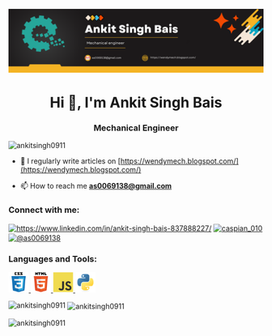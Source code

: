 ![logo](https://github.com/ankitsingh0911/ankitsingh0911/blob/main/Ankit%20Singh%20Bais.png)
<h1 align="center">Hi 👋, I'm Ankit Singh Bais</h1>
<h3 align="center">Mechanical Engineer</h3>

<p align="left"> <img src="https://komarev.com/ghpvc/?username=ankitsingh0911&label=Profile%20views&color=0e75b6&style=flat" alt="ankitsingh0911" /> </p>

- 📝 I regularly write articles on [https://wendymech.blogspot.com/](https://wendymech.blogspot.com/)

- 📫 How to reach me **as0069138@gmail.com**

<h3 align="left">Connect with me:</h3>
<p align="left">
<a href="https://linkedin.com/in/https://www.linkedin.com/in/ankit-singh-bais-837888227/" target="blank"><img align="center" src="https://raw.githubusercontent.com/rahuldkjain/github-profile-readme-generator/master/src/images/icons/Social/linked-in-alt.svg" alt="https://www.linkedin.com/in/ankit-singh-bais-837888227/" height="30" width="40" /></a>
<a href="https://instagram.com/caspian_010" target="blank"><img align="center" src="https://raw.githubusercontent.com/rahuldkjain/github-profile-readme-generator/master/src/images/icons/Social/instagram.svg" alt="caspian_010" height="30" width="40" /></a>
<a href="https://www.hackerrank.com/@as0069138" target="blank"><img align="center" src="https://raw.githubusercontent.com/rahuldkjain/github-profile-readme-generator/master/src/images/icons/Social/hackerrank.svg" alt="@as0069138" height="30" width="40" /></a>
</p>

<h3 align="left">Languages and Tools:</h3>
<p align="left"> <a href="https://www.w3schools.com/css/" target="_blank" rel="noreferrer"> <img src="https://raw.githubusercontent.com/devicons/devicon/master/icons/css3/css3-original-wordmark.svg" alt="css3" width="40" height="40"/> </a> <a href="https://www.w3.org/html/" target="_blank" rel="noreferrer"> <img src="https://raw.githubusercontent.com/devicons/devicon/master/icons/html5/html5-original-wordmark.svg" alt="html5" width="40" height="40"/> </a> <a href="https://developer.mozilla.org/en-US/docs/Web/JavaScript" target="_blank" rel="noreferrer"> <img src="https://raw.githubusercontent.com/devicons/devicon/master/icons/javascript/javascript-original.svg" alt="javascript" width="40" height="40"/> </a> <a href="https://www.python.org" target="_blank" rel="noreferrer"> <img src="https://raw.githubusercontent.com/devicons/devicon/master/icons/python/python-original.svg" alt="python" width="40" height="40"/> </a> </p>

<p><img align="left" src="https://github-readme-stats.vercel.app/api/top-langs?username=ankitsingh0911&show_icons=true&locale=en&layout=compact" alt="ankitsingh0911" /></p>

<p>&nbsp;<img align="center" src="https://github-readme-stats.vercel.app/api?username=ankitsingh0911&show_icons=true&locale=en" alt="ankitsingh0911" /></p>

<p><img align="center" src="https://github-readme-streak-stats.herokuapp.com/?user=ankitsingh0911&" alt="ankitsingh0911" /></p>
